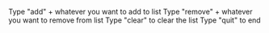 Type "add" + whatever you want to add to list
Type "remove" + whatever you want to remove from list
Type "clear" to clear the list
Type "quit" to end
